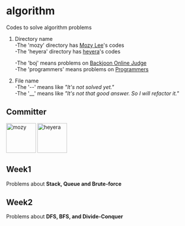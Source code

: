 # algorithm

Codes to solve algorithm problems

1. Directory name  
   -The 'mozy' directory has [Mozy Lee](https://github.com/whyalwaysmeyy)'s codes  
   -The 'heyera' directory has [heyera](https://github.com/heyera)'s codes

   -The 'boj' means problems on [Backjoon Online Judge](https://www.acmicpc.net/)  
   -The 'programmers' means problems on [Programmers](https://programmers.co.kr/)

2. File name  
   -The '--' means like _"It's not solved yet."_  
   -The '\_\_' means like _"It's not that good answer. So I will refactor it."_

## Committer

<a href="https://github.com/whyalwaysmeyy"><img src="https://avatars1.githubusercontent.com/u/62149426?v=4" title="mozy" alt="mozy" width="80" height="80"></a>
<a href="https://github.com/heyera"><img src="https://avatars1.githubusercontent.com/u/63634801?v=4" title="heyera" alt="heyera" width="80" height="80"></a>

## Week1

Problems about **Stack, Queue and Brute-force**

## Week2

Problems about **DFS, BFS, and Divide-Conquer**
